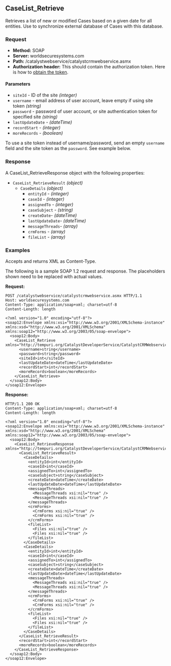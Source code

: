 ## CaseList_Retrieve

Retrieves a list of new or modified Cases based on a given date for all entities. Use to synchronize external database of Cases with this database.

### Request

* **Method:** SOAP
* **Server:** worldsecuresystems.com
* **Path:** /catalystwebservice/catalystcrmwebservice.asmx
* **Authorization header:** This should contain the authorization token. Here is how to [obtain the token](http://developers.businesscatalyst.com/developer-documentation/oauth-in-bc.html).

#### Parameters

* `siteId` - ID of the site *(integer)*
* `username` - email address of user account, leave empty if using site token *(string)*
* `password` - password of user account, or site authentication token for specified site *(string)*
* `lastUpdateDate` - *(dateTime)*
* `recordStart` - *(integer)*
* `moreRecords`  - *(boolean)*

To use a site token instead of username/password, send an empty `username` field and the site token as the `password`. See example below.

### Response

A CaseList_RetrieveResponse object with the following properties:

* `CaseList_RetrieveResult` *(object)*
    * `CaseDetails` *(object)*
        * `entityId` - *(integer)*
        * `caseId` -  *(integer)*
        * `assignedTo` - *(integer)*
        * `caseSubject` - *(string)*
        * `createDate`- *(dateTime)*
        * `lastUpdateDate`- *(dateTime)*
        * `messageThreads`- *(array)*
        * `crmForms` - *(array)*
        * `fileList` - *(array)*


### Examples

Accepts and returns XML as Content-Type. 

The following is a sample SOAP 1.2 request and response. The placeholders shown need to be replaced with actual values.

**Request:**
~~~
POST /catalystwebservice/catalystcrmwebservice.asmx HTTP/1.1
Host: worldsecuresystems.com
Content-Type: application/soap+xml; charset=utf-8
Content-Length: length

<?xml version="1.0" encoding="utf-8"?>
<soap12:Envelope xmlns:xsi="http://www.w3.org/2001/XMLSchema-instance" xmlns:xsd="http://www.w3.org/2001/XMLSchema" xmlns:soap12="http://www.w3.org/2003/05/soap-envelope">
  <soap12:Body>
    <CaseList_Retrieve xmlns="http://tempuri.org/CatalystDeveloperService/CatalystCRMWebservice">
      <username>string</username>
      <password>string</password>
      <siteId>int</siteId>
      <lastUpdateDate>dateTime</lastUpdateDate>
      <recordStart>int</recordStart>
      <moreRecords>boolean</moreRecords>
    </CaseList_Retrieve>
  </soap12:Body>
</soap12:Envelope>
~~~

**Response:**
~~~
HTTP/1.1 200 OK
Content-Type: application/soap+xml; charset=utf-8
Content-Length: length

<?xml version="1.0" encoding="utf-8"?>
<soap12:Envelope xmlns:xsi="http://www.w3.org/2001/XMLSchema-instance" xmlns:xsd="http://www.w3.org/2001/XMLSchema" xmlns:soap12="http://www.w3.org/2003/05/soap-envelope">
  <soap12:Body>
    <CaseList_RetrieveResponse xmlns="http://tempuri.org/CatalystDeveloperService/CatalystCRMWebservice">
      <CaseList_RetrieveResult>
        <CaseDetails>
          <entityId>int</entityId>
          <caseId>int</caseId>
          <assignedTo>int</assignedTo>
          <caseSubject>string</caseSubject>
          <createDate>dateTime</createDate>
          <lastUpdateDate>dateTime</lastUpdateDate>
          <messageThreads>
            <MessageThreads xsi:nil="true" />
            <MessageThreads xsi:nil="true" />
          </messageThreads>
          <crmForms>
            <CrmForms xsi:nil="true" />
            <CrmForms xsi:nil="true" />
          </crmForms>
          <fileList>
            <Files xsi:nil="true" />
            <Files xsi:nil="true" />
          </fileList>
        </CaseDetails>
        <CaseDetails>
          <entityId>int</entityId>
          <caseId>int</caseId>
          <assignedTo>int</assignedTo>
          <caseSubject>string</caseSubject>
          <createDate>dateTime</createDate>
          <lastUpdateDate>dateTime</lastUpdateDate>
          <messageThreads>
            <MessageThreads xsi:nil="true" />
            <MessageThreads xsi:nil="true" />
          </messageThreads>
          <crmForms>
            <CrmForms xsi:nil="true" />
            <CrmForms xsi:nil="true" />
          </crmForms>
          <fileList>
            <Files xsi:nil="true" />
            <Files xsi:nil="true" />
          </fileList>
        </CaseDetails>
      </CaseList_RetrieveResult>
      <recordStart>int</recordStart>
      <moreRecords>boolean</moreRecords>
    </CaseList_RetrieveResponse>
  </soap12:Body>
</soap12:Envelope>
~~~
